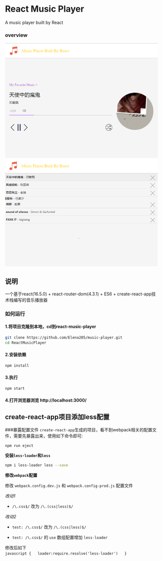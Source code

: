 # React Music Player 
A music player built by React

### overview
![](https://github.com/Elena205/music-player/blob/master/src/images/music-player.png?raw=true)
![](https://github.com/Elena205/music-player/blob/master/src/images/music-list.png?raw=true)

## 说明
一个基于react(16.5.0) + react-router-dom(4.3.1) + ES6 + create-react-app技术栈编写的音乐播放器

### 如何运行

#### 1.将项目克隆到本地，cd到react-music-player
``` bash
git clone https://github.com/Elena205/music-player.git
cd ReactMusicPlayer
```
#### 2.安装依赖
``` bash
npm install
```
#### 3.执行
``` bash
npm start
```
#### 4.打开浏览器浏览 http://localhost:3000/

## create-react-app项目添加less配置
###暴露配置文件
`create-react-app`生成的项目，看不到webpack相关的配置文件，需要先暴露出来，使用如下命令即可:  

```bash
npm run eject
``` 

**安装`less-loader`和`less`**  

```bash
npm i less-loader less --save
``` 

**修改`webpack`配置**  

修改 `webpack.config.dev.js` 和 `webpack.config-prod.js` 配置文件  
  
*改动1*

+ `/\.css$/` 改为 `/\.(css|less)$/`  

*改动2*  
+ `test: /\.css$/` 改为 `/\.(css|less)$/`  

+ `test: /\.css$/` 的 `use` 数组配置增加 `less-loader`  

修改后如下  
``javascript
  {  
  loader:require.resolve('less-loader')  
  }
``
